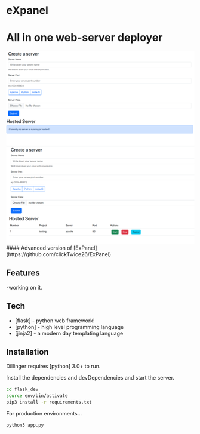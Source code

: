 # eXpanel
# All in one web-server deployer
<img src="/static/screenshot1.png">
<img src="/static/screenshot2.png">
#### Advanced version of [ExPanel](https://github.com/clickTwice26/ExPanel)

## Features
-working on it.

## Tech


- [flask] - python web framework!
- [python] - high level programming language
- [jinja2] - a modern day templating language


## Installation

Dillinger requires [python] 3.0+ to run.

Install the dependencies and devDependencies and start the server.

```sh
cd flask_dev
source env/bin/activate
pip3 install -r requirements.txt
```

For production environments...

```sh
python3 app.py
```

